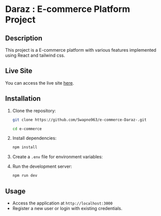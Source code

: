 # Daraz : E-commerce Platform Project

## Description

This project is a E-commerce platform with various features implemented using React and tailwind css.

## Live Site

You can access the live site [here](https://blogify-teal-three.vercel.app/).

## Installation

1. Clone the repository:

   ```sh
   git clone https://github.com/Swapno963/e-commerce-Daraz-.git

   cd e-commerce
   ```

2. Install dependencies:

   ```sh
   npm install
   ```

3. Create a `.env` file for environment variables:

4. Run the development server:
   ```sh
   npm run dev
   ```

## Usage

- Access the application at `http://localhost:3000`
- Register a new user or login with existing credentials.
